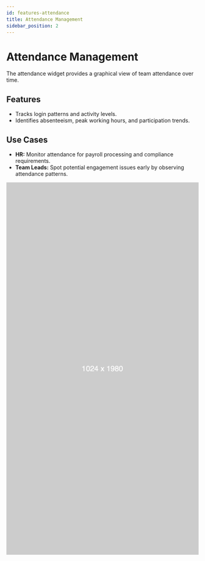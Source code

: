 ```yaml
---
id: features-attendance
title: Attendance Management
sidebar_position: 2
---
```


# Attendance Management

The attendance widget provides a graphical view of team attendance over time.

## Features

*   Tracks login patterns and activity levels.
*   Identifies absenteeism, peak working hours, and participation trends.

## Use Cases

*   **HR:** Monitor attendance for payroll processing and compliance requirements.
*   **Team Leads:** Spot potential engagement issues early by observing attendance patterns.

![Screenshot: Attendance Widget](/img/add-department.png) 